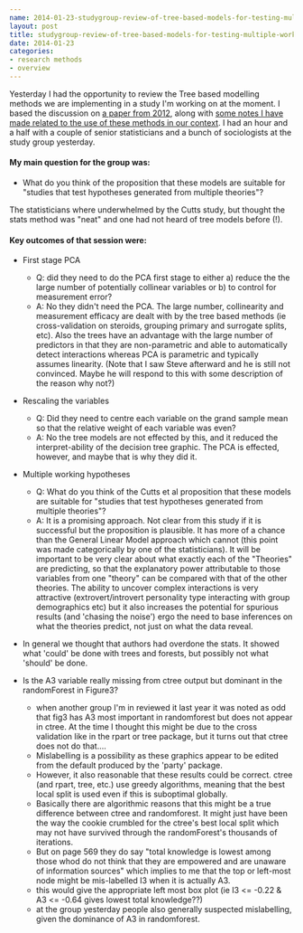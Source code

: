 ```yaml
---
name: 2014-01-23-studygroup-review-of-tree-based-models-for-testing-multiple-working-hypotheses
layout: post
title: studygroup-review-of-tree-based-models-for-testing-multiple-working-hypotheses
date: 2014-01-23
categories:
- research methods
- overview
---
```


Yesterday I had the opportunity to review the Tree based modelling methods we are implementing in a study I'm working on at the moment.
I based the discussion on [a paper from 2012](http://www.tandfonline.com/doi/abs/10.1080/00330124.2012.724347), along with [some notes I have made related to the use of these methods in our context](/pdfs/TreeModelNotes.pdf).
I had an hour and a half with a couple of senior statisticians and a bunch of sociologists at the study group yesterday.

#### My main question for the group was:

- What do you think of the proposition that these models are suitable for "studies that test hypotheses generated from multiple theories"?

The statisticians where underwhelmed by the Cutts study, but thought the stats method was "neat" and one had not heard of tree models before (!).

#### Key outcomes of that session were:

- First stage PCA  
    - Q: did they need to do the PCA first stage to either a) reduce the the large number of potentially collinear variables or b) to control for measurement error?
    - A: No they didn't need the PCA.  The large number, collinearity and measurement efficacy are dealt with by the tree based methods (ie cross-validation on steroids, grouping primary and surrogate splits, etc).  Also the trees have an advantage with the large number of predictors in that they are non-parametric and able to automatically detect interactions whereas PCA is parametric and typically assumes linearity. (Note that I saw Steve afterward and he is still not convinced.  Maybe he will respond to this with some description of the reason why not?)

- Rescaling the variables
    - Q: Did they need to centre each variable on the grand sample mean so that the relative weight of each variable was even?
    - A: No the tree models are not effected by this, and it reduced the interpret-ability of the decision tree graphic.  The PCA is effected, however, and maybe that is why they did it.

- Multiple working hypotheses
    - Q: What do you think of the Cutts et al proposition that these models are suitable for "studies that test hypotheses generated from multiple theories"?
    - A: It is a promising approach.  Not clear from this study if it is successful but the proposition is plausible.  It has more of a chance than the General Linear Model approach which cannot (this point was made categorically by one of the statisticians).  It will be important to be very clear about what exactly each of the "Theories" are predicting, so that the explanatory power attributable to those variables from one "theory" can be compared with that of the other theories.  The ability to uncover complex interactions is very attractive (extrovert/introvert personality type interacting with group demographics etc) but it also increases the potential for spurious results (and 'chasing the noise') ergo the need to base inferences on what the theories predict, not just on what the data reveal.

- In general we thought that authors had overdone the stats.  It showed what 'could' be done with trees and forests, but possibly not what 'should' be done.

- Is the A3 variable really missing from ctree output but dominant in the randomForest in Figure3?
    - when another group I'm in reviewed it last year it was noted as odd that fig3 has A3 most important in randomforest but does not appear in ctree. At the time I thought this might be due to the cross validation like in the rpart or tree package, but it turns out that ctree does not do that.... 
    - Mislabelling is a possibility as these graphics appear to be edited from the default produced by the 'party' package.
    - However, it also reasonable that these results could be correct. ctree (and rpart, tree, etc.) use greedy algorithms, meaning that the best local split is used even if this is suboptimal globally.  
    - Basically there are algorithmic reasons that this might be a true difference between ctree and randomforest.  It might just have been the way the cookie crumbled for the ctree's best local split which may not have survived through the randomForest's  thousands of iterations.
    - But on page 569 they do say "total knowledge is lowest among those whod do not think that they are empowered and are unaware of information sources" which implies to me that the top or left-most node might be mis-labelled I3 when it is actually A3.
    - this would give the appropriate left most box plot (ie I3 <= -0.22 & A3 <= -0.64 gives lowest total knowledge??)
    - at the group yesterday people also generally suspected mislabelling, given the dominance of A3 in randomforest.
